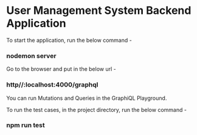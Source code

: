# User Management System Backend Application

To start the application, run the below command -

### nodemon server

Go to the browser and put in the below url -

### http//:localhost:4000/graphql

You can run Mutations and Queries in the GraphiQL Playground.

To run the test cases, in the project directory, run the below command -

### npm run test